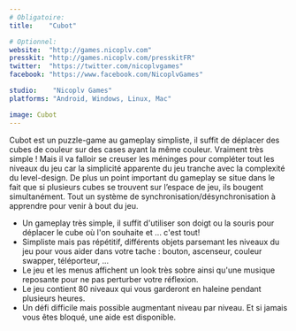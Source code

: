 ```yaml
---
# Obligatoire:
title:    "Cubot"

# Optionnel:
website:  "http://games.nicoplv.com"
presskit: "http://games.nicoplv.com/presskitFR"
twitter:  "https://twitter.com/nicoplvgames"
facebook: "https://www.facebook.com/NicoplvGames"

studio:    "Nicoplv Games"
platforms: "Android, Windows, Linux, Mac"

image: Cubot
---
```


Cubot est un puzzle-game au gameplay simpliste, il suffit de déplacer des cubes de couleur sur des cases ayant la même couleur. Vraiment très simple ! Mais il va falloir se creuser les méninges pour compléter tout les niveaux du jeu car la simplicité apparente du jeu tranche avec la complexité du level-design. De plus un point important du gameplay se situe dans le fait que si plusieurs cubes se trouvent sur l’espace de jeu, ils bougent simultanément. Tout un système de synchronisation/désynchronisation à apprendre pour venir à bout du jeu.

- Un gameplay très simple, il suffit d'utiliser son doigt ou la souris pour déplacer le cube où l'on souhaite et ... c'est tout!
- Simpliste mais pas répétitif, différents objets parsemant les niveaux du jeu pour vous aider dans votre tache : bouton, ascenseur, couleur swapper, téléporteur, ...
- Le jeu et les menus affichent un look très sobre ainsi qu'une musique reposante pour ne pas perturber votre réflexion.
- Le jeu contient 80 niveaux qui vous garderont en haleine pendant plusieurs heures.
- Un défi difficile mais possible augmentant niveau par niveau. Et si jamais vous êtes bloqué, une aide est disponible.
